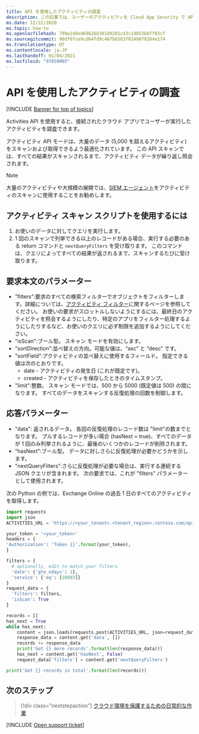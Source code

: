 ```yaml
---
title: API を使用したアクティビティの調査
description: この記事では、ユーザーのアクティビティを Cloud App Security で API を使用して調査する方法について説明します。
ms.date: 12/22/2020
ms.topic: how-to
ms.openlocfilehash: 799e248ed69626b301d9281c43c14053b6ff03cf
ms.sourcegitcommit: 90df07ce9cd64fd9c46fb6563f0249079204e174
ms.translationtype: HT
ms.contentlocale: ja-JP
ms.lasthandoff: 01/04/2021
ms.locfileid: "97859065"
---
```

# <a name="investigate-activities-using-the-api"></a>API を使用したアクティビティの調査

[!INCLUDE [Banner for top of topics](includes/banner.md)]

Activities API を使用すると、接続されたクラウド アプリでユーザーが実行したアクティビティを調査できます。

アクティビティ API モードは、大量のデータ (5,000 を超えるアクティビティ) をスキャンおよび取得できるよう最適化されています。 この API スキャンでは、すべての結果がスキャンされるまで、アクティビティ データが繰り返し照会されます。

> [!NOTE]
> 大量のアクティビティや大規模の展開では、[SIEM エージェント](siem.md)をアクティビティのスキャンに使用することをお勧めします。

## <a name="to-use-the-activity-scan-script"></a>アクティビティ スキャン スクリプトを使用するには

1. お使いのデータに対してクエリを実行します。
1. 1 回のスキャンで列挙できる以上のレコードがある場合、実行する必要のある return コマンドと `nextQueryFilters` を受け取ります。 このコマンドは、クエリによってすべての結果が返されるまで、スキャンするたびに受け取ります。

## <a name="request-body-parameters"></a>要求本文のパラメーター

- "filters":要求のすべての検索フィルターでオブジェクトをフィルターします。詳細については、[アクティビティ フィルター](activity-filters-queries.md)に関するページを参照してください。 お使いの要求がスロットルしないようにするには、最終日のアクティビティを照会するようにしたり、特定のアプリをフィルター処理するようにしたりするなど、お使いのクエリに必ず制限を追加するようにしてください。
- "isScan":ブール型。 スキャン モードを有効にします。
- "sortDirection":並べ替えの方向。可能な値は、“asc” と “desc” です。
- "sortField":アクティビティの並べ替えに使用するフィールド。 指定できる値は次のとおりです。
  - date - アクティビティの発生日 (これが既定です)。
  - created - アクティビティを保存したときのタイムスタンプ。
- "limit":整数。 スキャン モードでは、500 から 5000 (既定値は 500) の間になります。 すべてのデータをスキャンする反復処理の回数を制御します。

## <a name="response-parameters"></a>応答パラメーター

- "data": 返されるデータ。 各回の反復処理のレコード数は "limit"の数までとなります。 プルするレコードが多い場合 (hasNext = true)、すべてのデータが 1 回のみ列挙されるように、最後のいくつかのレコードが削除されます。
- "hasNext":ブール型。 データに対しさらに反復処理が必要かどうかを示します。
- "nextQueryFilters":さらに反復処理が必要な場合は、実行する連続する JSON クエリが含まれます。 次の要求では、これが "filters" パラメーターとして使用されます。

次の Python の例では、Exchange Online の過去 1 日のすべてのアクティビティを取得します。

``` python
import requests
import json
ACTIVITIES_URL = 'https://<your_tenant>.<tenant_region>.contoso.com/api/v1/activities/'

your_token = '<your_token>'
headers = {
'Authorization': 'Token {}'.format(your_token),
}

filters = {
  # optionally, edit to match your filters
  'date': {'gte_ndays': 1},
  'service': {'eq': [20893]}
}
request_data = {
  'filters': filters,
  'isScan': True
}

records = []
has_next = True
while has_next:
    content = json.loads(requests.post(ACTIVITIES_URL, json=request_data, headers=headers).content)
    response_data = content.get('data', [])
    records += response_data
    print('Got {} more records'.format(len(response_data)))
    has_next = content.get('hasNext', False)
    request_data['filters'] = content.get('nextQueryFilters')

print('Got {} records in total'.format(len(records)))
```

## <a name="next-steps"></a>次のステップ

> [!div class="nextstepaction"]
> [クラウド環境を保護するための日常的な作業](daily-activities-to-protect-your-cloud-environment.md)

[!INCLUDE [Open support ticket](includes/support.md)]
